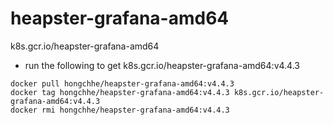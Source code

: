 # heapster-grafana-amd64
k8s.gcr.io/heapster-grafana-amd64

* run the following to get k8s.gcr.io/heapster-grafana-amd64:v4.4.3
```
docker pull hongchhe/heapster-grafana-amd64:v4.4.3
docker tag hongchhe/heapster-grafana-amd64:v4.4.3 k8s.gcr.io/heapster-grafana-amd64:v4.4.3
docker rmi hongchhe/heapster-grafana-amd64:v4.4.3
```